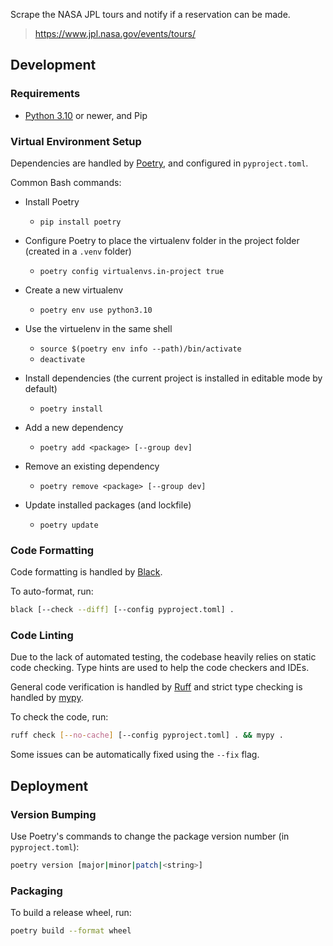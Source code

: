 Scrape the NASA JPL tours and notify if a reservation can be made.

> https://www.jpl.nasa.gov/events/tours/


## Development

### Requirements

* [Python 3.10](https://www.python.org/downloads/) or newer,
  and Pip

### Virtual Environment Setup

Dependencies are handled by [Poetry](https://python-poetry.org/), and configured in `pyproject.toml`.

Common Bash commands:

* Install Poetry
  * `pip install poetry`

* Configure Poetry to place the virtualenv folder in the project folder
  (created in a `.venv` folder)
  * `poetry config virtualenvs.in-project true`

* Create a new virtualenv
  * `poetry env use python3.10`

* Use the virtuelenv in the same shell
  * `source $(poetry env info --path)/bin/activate`
  * `deactivate`

* Install dependencies
  (the current project is installed in editable mode by default)
  * `poetry install`

* Add a new dependency
  * `poetry add <package> [--group dev]`

* Remove an existing dependency
  * `poetry remove <package> [--group dev]`

* Update installed packages (and lockfile)
  * `poetry update`

### Code Formatting

Code formatting is handled by [Black](https://black.readthedocs.io/en/stable/).

To auto-format, run:
```bash
black [--check --diff] [--config pyproject.toml] .
```

### Code Linting

Due to the lack of automated testing, the codebase heavily relies on static code checking.
Type hints are used to help the code checkers and IDEs.

General code verification is handled by [Ruff](https://docs.astral.sh/ruff/)
and strict type checking is handled by [mypy](https://mypy.readthedocs.io/en/stable/).

To check the code, run:
```bash
ruff check [--no-cache] [--config pyproject.toml] . && mypy .
```

Some issues can be automatically fixed using the `--fix` flag.


## Deployment

### Version Bumping

Use Poetry's commands to change the package version number (in `pyproject.toml`):

```bash
poetry version [major|minor|patch|<string>]
```

### Packaging

To build a release wheel, run:
```bash
poetry build --format wheel
```

